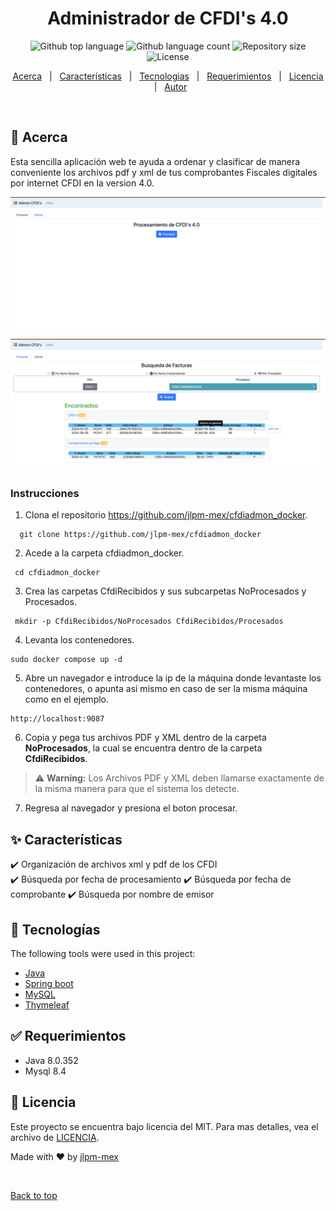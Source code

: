 <div align="center" id="top"> 
  <!-- <a href="https://opensource.netlify.app">Demo</a> -->
</div>

<h1 align="center">Administrador de CFDI's 4.0</h1>

<p align="center">
  <img alt="Github top language" src="https://img.shields.io/github/languages/top/jlpm-mex/cfdiadmon?color=56BEB8">

  <img alt="Github language count" src="https://img.shields.io/github/languages/count/jlpm-mex/cfdiadmon?color=56BEB8">

  <img alt="Repository size" src="https://img.shields.io/github/repo-size/jlpm-mex/cfdiadmon?color=56BEB8">

  <img alt="License" src="https://img.shields.io/github/license/jlpm-mex/cfdiadmon?color=56BEB8">

  <!-- <img alt="Github issues" src="https://img.shields.io/github/issues/{{YOUR_GITHUB_USERNAME}}/opensource?color=56BEB8" /> -->

  <!-- <img alt="Github forks" src="https://img.shields.io/github/forks/{{YOUR_GITHUB_USERNAME}}/opensource?color=56BEB8" /> -->

  <!-- <img alt="Github stars" src="https://img.shields.io/github/stars/{{YOUR_GITHUB_USERNAME}}/opensource?color=56BEB8" /> -->
</p>

<!-- Status -->

<!-- <h4 align="center"> 
	🚧  OpenSource 🚀 Under construction...  🚧
</h4> 

<hr> -->

<p align="center">
  <a href="#dart-about">Acerca</a> &#xa0; | &#xa0; 
  <a href="#sparkles-características">Características</a> &#xa0; | &#xa0;
  <a href="#rocket-tecnologías">Tecnologias</a> &#xa0; | &#xa0;
  <a href="#white_check_mark-requerimientos">Requerimientos</a> &#xa0; | &#xa0;
  <a href="#memo-licencia">Licencia</a> &#xa0; | &#xa0;
  <a href="https://github.com/jlpm-mex" target="_blank">Autor</a>
</p>

<br>

## :dart: Acerca 

Esta sencilla aplicación web te ayuda a ordenar y clasificar de manera conveniente los archivos pdf y xml de tus comprobantes Fiscales digitales por internet CFDI en la version 4.0.

![PantallaPrincipal](./Pantalla_Principal.png "Pantalla Principal")

![PantallaPrincipal](./Pantalla_Busqueda.png "Pantalla Principal")


### Instrucciones
 1) Clona el repositorio https://github.com/jlpm-mex/cfdiadmon_docker.  
```
  git clone https://github.com/jlpm-mex/cfdiadmon_docker
```
 2) Acede a la carpeta cfdiadmon_docker.  
 ```
  cd cfdiadmon_docker
```
 3) Crea las carpetas CfdiRecibidos y sus subcarpetas NoProcesados y Procesados.   
 ``` 
  mkdir -p CfdiRecibidos/NoProcesados CfdiRecibidos/Procesados
  ```
 4) Levanta los contenedores.  
```
sudo docker compose up -d
```
 5) Abre un navegador e introduce la ip de la máquina donde levantaste los contenedores, o apunta asi mismo en caso de ser la misma máquina como en el ejemplo.  
 ```
 http://localhost:9087
 ```
6) Copia y pega tus archivos PDF y XML dentro de la carpeta **NoProcesados**, la cual se encuentra dentro de la carpeta **CfdiRecibidos**.  

  > :warning: **Warning:** Los Archivos PDF y XML deben llamarse exactamente de la misma manera para que el sistema los detecte.

7) Regresa al navegador y presiona el boton procesar. 

<!--
  1. Crear carpeta para archivos de configuración en Documentos (Puede ser cualquier nombre "admon_cfdi")
  * ```mkdir ~/Documents/admon_cfdi```  
  2. Accesa a la carpeta recien creada y crea dentro de esa carpeta 2 carpetas mas (conf y data)
  * ```cd ~/Documents/admon_cfdi/```
  * ```mkdir conf```
  * ```mkdir data```
  3. 
-->

## :sparkles: Características

:heavy_check_mark: Organización de archivos xml y pdf de los CFDI  
:heavy_check_mark: Búsqueda por fecha de procesamiento
:heavy_check_mark: Búsqueda por fecha de comprobante
:heavy_check_mark: Búsqueda por nombre de emisor

## :rocket: Tecnologías 

The following tools were used in this project:

- [Java](https://www.java.com/es/)
- [Spring boot](https://spring.io/projects/spring-boot)
- [MySQL](https://www.mysql.com/)
- [Thymeleaf](https://www.thymeleaf.org/)

## :white_check_mark: Requerimientos 

- Java 8.0.352
- Mysql 8.4

## :memo: Licencia 

Este proyecto se encuentra bajo licencia del MIT. Para mas detalles, vea el archivo de  [LICENCIA](LICENSE.md).


Made with :heart: by <a href="https://github.com/jlpm-mex" target="_blank">jlpm-mex</a>

&#xa0;

<a href="#top">Back to top</a>
